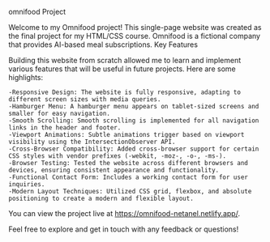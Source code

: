 omnifood Project

Welcome to my Omnifood project! This single-page website was created as the final project for my HTML/CSS course. Omnifood is a fictional company that provides AI-based meal subscriptions.
Key Features

Building this website from scratch allowed me to learn and implement various features that will be useful in future projects. Here are some highlights:

    -Responsive Design: The website is fully responsive, adapting to different screen sizes with media queries.
    -Hamburger Menu: A hamburger menu appears on tablet-sized screens and smaller for easy navigation.
    -Smooth Scrolling: Smooth scrolling is implemented for all navigation links in the header and footer.
    -Viewport Animations: Subtle animations trigger based on viewport visibility using the IntersectionObserver API.
    -Cross-Browser Compatibility: Added cross-browser support for certain CSS styles with vendor prefixes (-webkit, -moz-, -o-, -ms-).
    -Browser Testing: Tested the website across different browsers and devices, ensuring consistent appearance and functionality.
    -Functional Contact Form: Includes a working contact form for user inquiries.
    -Modern Layout Techniques: Utilized CSS grid, flexbox, and absolute positioning to create a modern and flexible layout.

You can view the project live at https://omnifood-netanel.netlify.app/.

Feel free to explore and get in touch with any feedback or questions!

